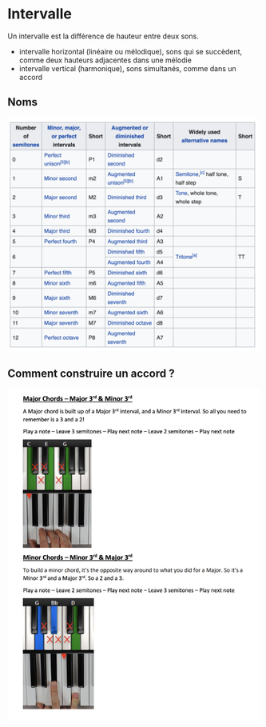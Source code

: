 # Intervalle

Un intervalle est la différence de hauteur entre deux sons.

- intervalle horizontal (linéaire ou mélodique), sons qui se succèdent, comme deux hauteurs adjacentes dans une mélodie
- intervalle vertical (harmonique), sons simultanés, comme dans un accord

## Noms

![1](1.png "1")

## Comment construire un accord ?

![2](2.png "2")
